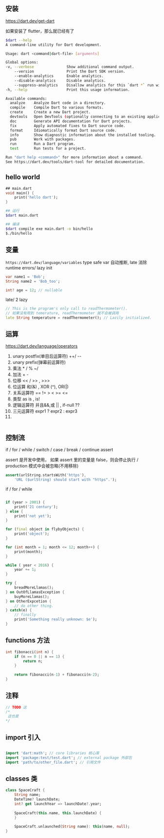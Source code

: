 ## 安装

https://dart.dev/get-dart

如果安装了 flutter，那么就已经有了

```bash
$dart --help
A command-line utility for Dart development.

Usage: dart <command|dart-file> [arguments]

Global options:
-v, --verbose               Show additional command output.
    --version               Print the Dart SDK version.
    --enable-analytics      Enable analytics.
    --disable-analytics     Disable analytics.
    --suppress-analytics    Disallow analytics for this `dart *` run without changing the analytics configuration.
-h, --help                  Print this usage information.

Available commands:
  analyze    Analyze Dart code in a directory.
  compile    Compile Dart to various formats.
  create     Create a new Dart project.
  devtools   Open DevTools (optionally connecting to an existing application).
  doc        Generate API documentation for Dart projects.
  fix        Apply automated fixes to Dart source code.
  format     Idiomatically format Dart source code.
  info       Show diagnostic information about the installed tooling.
  pub        Work with packages.
  run        Run a Dart program.
  test       Run tests for a project.

Run "dart help <command>" for more information about a command.
See https://dart.dev/tools/dart-tool for detailed documentation.
```



## hello world

```dart
## main.dart
void main() {
    print('hello dart');
}
```

```bash
## 运行
$dart main.dart

## 编译
$dart compile exe main.dart -o bin/hello
$./bin/hello
```

## 变量

`https://dart.dev/language/variables`
type safe 
var 自动推断, late 消除 runtime errors/ lazy init

```dart
var name1 = 'Bob';
String name2 = 'Bob_too';

int? age = 12; // nullable 
```

late/ 2 lazy

```dart
// This is the program's only call to readThermometer().
// 如果没有用到 temerature, readThermometer 就不会被调用
late String temperature = readThermometer(); // Lazily initialized.
```

## 运算

https://dart.dev/language/operators

1. unary postfix(单目后运算符) ++/ --
2. unary prefix(弹幕前运算符)
3. 乘法 * / % ~/
4. 加法 + -
5. 位移 << / >> , >>>
6. 位运算 和(&) , XOR (^), OR(|)
7. 关系运算符 == != > < >= <=
8. 类型 as is , is!
9. 逻辑运算符 并且&&,或 || , if-null ??
10. 三元运算符 expr1 ? expr2 : expr3
11. 

```dart

```

## 控制流

if / for / while / switch / case / break / continue assert

assert 是开发中使用， 如果 assert 里的变量是 false，则会停止执行 / production 模式中会被忽略(不用移除)

```dart
assert(urlString.startsWith('https'),
    'URL ($urlString) should start with "https".');
```

if / for / while
```dart

if (year > 2001) {
    print('21 century');
} else {
    print('not yet');
}

for (final object in flybyObjects) {
    print('object');
}

for (int month = 1; month <= 12; month++) {
    print(month);
}

while ( year < 2016) {
    year += 1;
}

try {
    breadMoreLlamas();
} on OutOfLlamasException {
    buyMoreLlamas();
} on OtherExpcetion {
    // do other thing.
} catch(e) {
    // finally
    print('Something really unknown: $e');
}

```

## functions 方法

```dart
int fibonacci(int n) {
    if (n == 0 || n == 1) {
        return n;
    }
    
    return fibonacci(n-1) + fibonacci(n-2);
}
```

## 注释

```dart
// TODO 这
/*
 这也是
*/
```

## import 引入

```dart

import 'dart:math'; // core libraries 核心库
import 'package:test/test.dart'; // external package 外部包
import 'path/to/other_file.dart'; // 引用文件
```

## classes 类

```dart
class SpaceCraft {
    String name;
    DateTime? launchDate;
    int? get launchYear => launchDate?.year;
    
    SpaceCraft(this.name, this.launchDate) {
    }
    
    SpaceCraft.unlaunched(String name): this(name, null);
}
```